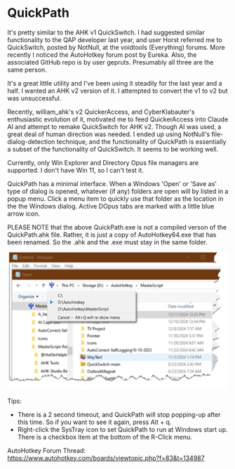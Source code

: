 # QuickPath

It's pretty similar to the AHK v1 QuickSwitch. I had suggested similar functionality to the QAP developer last year, and user Horst referred me to QuickSwitch, posted by NotNull, at the voidtools (Everything) forums. More recently I noticed the AutoHotkey forum post by Eureka. Also, the associated GitHub repo is by user gepruts. Presumably all three are the same person.

It's a great little utility and I've been using it steadily for the last year and a half. I wanted an AHK v2 version of it. I attempted to convert the v1 to v2 but was unsuccessful.

Recently, william_ahk's v2 QuickerAccess, and CyberKlabauter's enthusiastic evolution of it, motivated me to feed QuickerAccess into Claude AI and attempt to remake QuickSwitch for AHK v2. Though AI was used, a great deal of human direction was needed. I ended up using NotNull's file-dialog-detection technique, and the functionality of QuickPath is essentially a subset of the functionality of QuickSwitch. It seems to be working well.

Currently, only Win Explorer and Directory Opus file managers are supported. I don't have Win 11, so I can't test it.

QuickPath has a minimal interface. When a Windows 'Open' or 'Save as' type of dialog is opened, whatever (if any) folders are open will by listed in a popup menu. Click a menu item to quickly use that folder as the location in the the Windows dialog. Active DOpus tabs are marked with a little blue arrow icon.

PLEASE NOTE that the above QuickPath.exe is not a compiled verson of the QuickPath.ahk file.  Rather, it is just a copy of AutoHotkey64.exe that has been renamed.  So the .ahk and the .exe must stay in the same folder. 

![Screenshot of QuickPath popup menu](https://github.com/kunkel321/QuickPath/blob/main/QuickPath%20screenshot.png)

Tips:
* There is a 2 second timeout, and QuickPath will stop popping-up after this time. So if you want to see it again, press Alt + q.
* Right-click the SysTray icon to set QuickPath to run at Windows start up. There is a checkbox item at the bottom of the R-Click menu.

AutoHotkey Forum Thread: https://www.autohotkey.com/boards/viewtopic.php?f=83&t=134987
